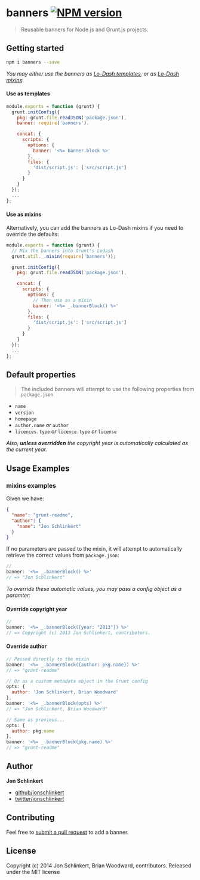 # banners [![NPM version](https://badge.fury.io/js/banners.png)](http://badge.fury.io/js/banners)

> Reusable banners for Node.js and Grunt.js projects.

## Getting started

```bash
npm i banners --save
```

_You may either use the banners as [Lo-Dash templates](http://lodash.com/docs#template), or as [Lo-Dash mixins](http://lodash.com/docs#mixin)_:

#### Use as templates

```js
module.exports = function (grunt) {
  grunt.initConfig({
    pkg: grunt.file.readJSON('package.json'),
    banner: require('banners').

    concat: {
      scripts: {
        options: {
          banner: '<%= banner.block %>'
        },
        files: {
          'dist/script.js': ['src/script.js']
        }
      }
    }
  });
  ...
};
```

#### Use as mixins

Alternatively, you can add the banners as Lo-Dash mixins if you need to override the defaults:

```js
module.exports = function (grunt) {
  // Mix the banners into Grunt's Lodash
  grunt.util._.mixin(require('banners'));

  grunt.initConfig({
    pkg: grunt.file.readJSON('package.json'),

    concat: {
      scripts: {
        options: {
          // Then use as a mixin
          banner: '<%= _.bannerBlock() %>'
        },
        files: {
          'dist/script.js': ['src/script.js']
        }
      }
    }
  });
  ...
};
```

## Default properties

> The included banners will attempt to use the following properties from `package.json`

* `name`
* `version`
* `homepage`
* `author.name` *or* `author`
* `licences.type` *or* `licence.type` *or* `license`

_Also, **unless overridden** the copyright year is automatically calculated as the current year._

## Usage Examples

### mixins examples

Given we have:

```json
{
  "name": "grunt-readme",
  "author": {
    "name": "Jon Schlinkert"
  }
}
```

If no parameters are passed to the mixin, it will attempt to automatically retrieve the correct values from `package.json`:

```js
//
banner: '<%= _.bannerBlock() %>'
// => "Jon Schlinkert"
```
_To override these automatic values, you may pass a config object as a paramter:_

#### Override copyright year

```js
//
banner: '<%= _.bannerBlock({year: "2013"}) %>'
// => Copyright (c) 2013 Jon Schlinkert, contributors.
```

#### Override author

```js
// Passed directly to the mixin
banner: '<%= _.bannerBlock({author: pkg.name}) %>'
// => "grunt-readme"

// Or as a custom metadata object in the Grunt config
opts: {
  author: 'Jon Schlinkert, Brian Woodward'
},
banner: '<%= _.bannerBlock(opts) %>'
// => "Jon Schlinkert, Brian Woodward"

// Same as previous...
opts: {
  author: pkg.name
},
banner: '<%= _.bannerBlock(pkg.name) %>'
// => "grunt-readme"
```

## Author

**Jon Schlinkert**

+ [github/jonschlinkert](https://github.com/jonschlinkert)
+ [twitter/jonschlinkert](http://twitter.com/jonschlinkert)


## Contributing
Feel free to [submit a pull request](https://github.com/helpers/banners/issues) to add a banner.

## License
Copyright (c) 2014 Jon Schlinkert, Brian Woodward, contributors.
Released under the MIT license

